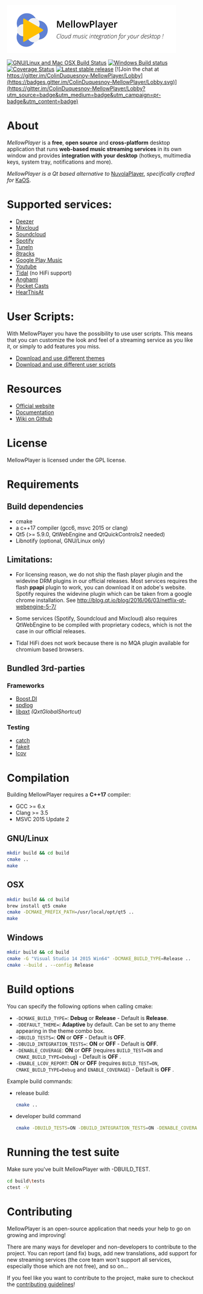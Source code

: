 ![MellowPlayer banner](docs/_static/banner.png)

[![GNU/Linux and Mac OSX Build Status](https://travis-ci.org/ColinDuquesnoy/MellowPlayer.svg?branch=develop)](https://travis-ci.org/ColinDuquesnoy/MellowPlayer)
[![Windows Build status](https://ci.appveyor.com/api/projects/status/f65ajgawyxnxjs2a?svg=true)](https://ci.appveyor.com/project/ColinDuquesnoy/mellowplayer)
[![Coverage Status](https://coveralls.io/repos/github/ColinDuquesnoy/MellowPlayer/badge.svg?branch=develop)](https://coveralls.io/github/ColinDuquesnoy/MellowPlayer?branch=develop)
[![Latest stable release](https://img.shields.io/github/release/ColinDuquesnoy/MellowPlayer.svg)](https://github.com/ColinDuquesnoy/MellowPlayer/releases)
[![Join the chat at https://gitter.im/ColinDuquesnoy-MellowPlayer/Lobby](https://badges.gitter.im/ColinDuquesnoy-MellowPlayer/Lobby.svg)](https://gitter.im/ColinDuquesnoy-MellowPlayer/Lobby?utm_source=badge&utm_medium=badge&utm_campaign=pr-badge&utm_content=badge)

# About

*MellowPlayer* is a **free**, **open source** and **cross-platform** desktop application
that runs **web-based music streaming services** in its own window and
provides **integration with your desktop** (hotkeys, multimedia keys, system tray,
notifications and more).

*MellowPlayer is a Qt based alternative to* [NuvolaPlayer](https://tiliado.eu/nuvolaplayer/),
*specifically crafted for* [KaOS](http://kaosx.us/).

# Supported services:

- [Deezer](http://deezer.com)
- [Mixcloud](http://mixcloud.com)
- [Soundcloud](http://soundcloud.com)
- [Spotify](http://spotify.com)
- [TuneIn](http://tunein.com/)
- [8tracks](http://8tracks.com/)
- [Google Play Music](https://play.google.com/music/listen)
- [Youtube](https://youtube.com/)
- [Tidal](https://listen.tidal.com/) (no HiFi support)
- [Anghami](https://www.anghami.com/)
- [Pocket Casts](https://play.pocketcasts.com/)
- [HearThisAt](https://hearthis.at/)

# User Scripts:
With MellowPlayer you have the possibility to use user scripts.
This means that you can customize the look and feel of a streaming service as you like it, or simply to add features you miss.
- [Download and use different themes](https://userstyles.org/)
- [Download and use different user scripts](https://greasyfork.org/en/)


# Resources

- [Official website](https://colinduquesnoy.github.io/MellowPlayer/)
- [Documentation](http://mellowplayer.readthedocs.org/en/webengine/)
- [Wiki on Github](https://github.com/ColinDuquesnoy/MellowPlayer/wiki)

# License

MellowPlayer is licensed under the GPL license.

# Requirements

## Build dependencies

- cmake
- a c++17 compiler (gcc6, msvc 2015 or clang)
- Qt5 (>= 5.9.0, QtWebEngine and QtQuickControls2 needed)
- Libnotify (optional, GNU/Linux only)

## Limitations:

- For licensing reason, we do not ship the flash player plugin and the widevine DRM plugins in our official releases.
  Most services requires the flash **ppapi** plugin to work, you can download it on adobe's website. Spotify requires the   widevine plugin which can be taken from a google chrome installation. See http://blog.qt.io/blog/2016/06/03/netflix-qt-webengine-5-7/

- Some services (Spotify, Soundcloud and Mixcloud) also requires QtWebEngine to be compiled with proprietary codecs, which is not the case in our official releases.

- Tidal HiFi does not work because there is no MQA plugin available for chromium based browsers.

## Bundled 3rd-parties

### Frameworks

- [Boost.DI](http://boost-experimental.github.io/di/)
- [spdlog](https://github.com/gabime/spdlog)
- [libqxt](https://bitbucket.org/libqxt/libqxt/wiki/Home) *(QxtGlobalShortcut)*

### Testing

- [catch](https://github.com/philsquared/Catch)
- [fakeit](https://github.com/eranpeer/FakeIt)
- [lcov](https://github.com/linux-test-project/lcov)

# Compilation

Building MellowPlayer requires a **C++17** compiler:

- GCC >= 6.x
- Clang >= 3.5
- MSVC 2015 Update 2

## GNU/Linux

```bash
mkdir build && cd build
cmake ..
make
```

## OSX

```bash
mkdir build && cd build
brew install qt5 cmake
cmake -DCMAKE_PREFIX_PATH=/usr/local/opt/qt5 ..
make
```

## Windows

```bash
mkdir build && cd build
cmake -G "Visual Studio 14 2015 Win64" -DCMAKE_BUILD_TYPE=Release ..
cmake --build . --config Release
```

# Build options

You can specify the following options when calling cmake:

- ``-DCMAKE_BUILD_TYPE=``: **Debug** or **Release** - Default is **Release**.
- ``-DDEFAULT_THEME=``: **Adaptive** by default. Can be set to any theme appearing in the theme combo box.
- ``-DBUILD_TESTS=``: **ON** or **OFF** - Default is **OFF**.
- ``-DBUILD_INTEGRATION_TESTS=``: **ON** or **OFF** - Default is **OFF**.
- ``-DENABLE_COVERAGE``: **ON** or **OFF** (requires ``BUILD_TEST=ON`` and ``CMAKE_BUILD_TYPE=Debug``) - Default is **OFF** .
- ``-ENABLE_LCOV_REPORT``: **ON** or **OFF** (requires ``BUILD_TEST=ON``, ``CMAKE_BUILD_TYPE=Debug`` and ``ENABLE_COVERAGE``) - Default is **OFF** .

Example build commands:

- release build:
    ```bash
    cmake ..
    ```
- developer build command  

    ```bash
    cmake -DBUILD_TESTS=ON -DBUILD_INTEGRATION_TESTS=ON -DENABLE_COVERAGE=ON -DENABLE_LCOV_REPORT=ON -DCMAKE_BUILD_TYPE=Debug ..
    ```

# Running the test suite

Make sure you've built MellowPlayer with -DBUILD_TEST.

```bash
cd build\tests
ctest -V
```

# Contributing

MellowPlayer is an open-source application that needs your help to go on growing and improving!

There are many ways for developer and non-developers to contribute to the project. You can report (and fix) bugs, add new translations, add support for new streaming services (the core team won't support all services, especially those which are not free), and so on...

If you feel like you want to contribute to the project, make sure to checkout the [contributing guidelines](https://github.com/ColinDuquesnoy/MellowPlayer/blob/master/.github/CONTRIBUTING.md)!
